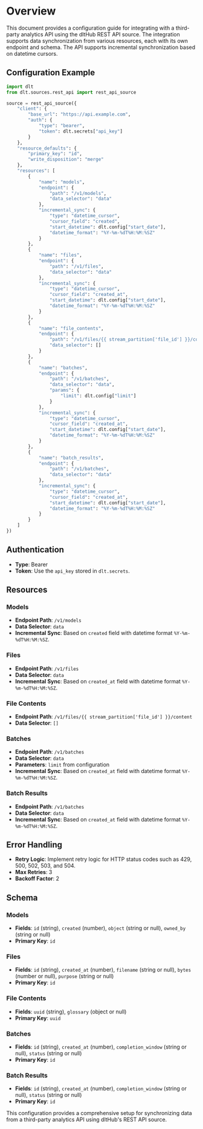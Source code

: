 # Overview

This document provides a configuration guide for integrating with a third-party analytics API using the dltHub REST API source. The integration supports data synchronization from various resources, each with its own endpoint and schema. The API supports incremental synchronization based on datetime cursors.

## Configuration Example

```python
import dlt
from dlt.sources.rest_api import rest_api_source

source = rest_api_source({
    "client": {
        "base_url": "https://api.example.com",
        "auth": {
            "type": "bearer",
            "token": dlt.secrets["api_key"]
        }
    },
    "resource_defaults": {
        "primary_key": "id",
        "write_disposition": "merge"
    },
    "resources": [
        {
            "name": "models",
            "endpoint": {
                "path": "/v1/models",
                "data_selector": "data"
            },
            "incremental_sync": {
                "type": "datetime_cursor",
                "cursor_field": "created",
                "start_datetime": dlt.config["start_date"],
                "datetime_format": "%Y-%m-%dT%H:%M:%SZ"
            }
        },
        {
            "name": "files",
            "endpoint": {
                "path": "/v1/files",
                "data_selector": "data"
            },
            "incremental_sync": {
                "type": "datetime_cursor",
                "cursor_field": "created_at",
                "start_datetime": dlt.config["start_date"],
                "datetime_format": "%Y-%m-%dT%H:%M:%SZ"
            }
        },
        {
            "name": "file_contents",
            "endpoint": {
                "path": "/v1/files/{{ stream_partition['file_id'] }}/content",
                "data_selector": []
            }
        },
        {
            "name": "batches",
            "endpoint": {
                "path": "/v1/batches",
                "data_selector": "data",
                "params": {
                    "limit": dlt.config["limit"]
                }
            },
            "incremental_sync": {
                "type": "datetime_cursor",
                "cursor_field": "created_at",
                "start_datetime": dlt.config["start_date"],
                "datetime_format": "%Y-%m-%dT%H:%M:%SZ"
            }
        },
        {
            "name": "batch_results",
            "endpoint": {
                "path": "/v1/batches",
                "data_selector": "data"
            },
            "incremental_sync": {
                "type": "datetime_cursor",
                "cursor_field": "created_at",
                "start_datetime": dlt.config["start_date"],
                "datetime_format": "%Y-%m-%dT%H:%M:%SZ"
            }
        }
    ]
})
```

## Authentication

- **Type**: Bearer
- **Token**: Use the `api_key` stored in `dlt.secrets`.

## Resources

### Models
- **Endpoint Path**: `/v1/models`
- **Data Selector**: `data`
- **Incremental Sync**: Based on `created` field with datetime format `%Y-%m-%dT%H:%M:%SZ`.

### Files
- **Endpoint Path**: `/v1/files`
- **Data Selector**: `data`
- **Incremental Sync**: Based on `created_at` field with datetime format `%Y-%m-%dT%H:%M:%SZ`.

### File Contents
- **Endpoint Path**: `/v1/files/{{ stream_partition['file_id'] }}/content`
- **Data Selector**: `[]`

### Batches
- **Endpoint Path**: `/v1/batches`
- **Data Selector**: `data`
- **Parameters**: `limit` from configuration
- **Incremental Sync**: Based on `created_at` field with datetime format `%Y-%m-%dT%H:%M:%SZ`.

### Batch Results
- **Endpoint Path**: `/v1/batches`
- **Data Selector**: `data`
- **Incremental Sync**: Based on `created_at` field with datetime format `%Y-%m-%dT%H:%M:%SZ`.

## Error Handling

- **Retry Logic**: Implement retry logic for HTTP status codes such as 429, 500, 502, 503, and 504.
- **Max Retries**: 3
- **Backoff Factor**: 2

## Schema

### Models
- **Fields**: `id` (string), `created` (number), `object` (string or null), `owned_by` (string or null)
- **Primary Key**: `id`

### Files
- **Fields**: `id` (string), `created_at` (number), `filename` (string or null), `bytes` (number or null), `purpose` (string or null)
- **Primary Key**: `id`

### File Contents
- **Fields**: `uuid` (string), `glossary` (object or null)
- **Primary Key**: `uuid`

### Batches
- **Fields**: `id` (string), `created_at` (number), `completion_window` (string or null), `status` (string or null)
- **Primary Key**: `id`

### Batch Results
- **Fields**: `id` (string), `created_at` (number), `completion_window` (string or null), `status` (string or null)
- **Primary Key**: `id`

This configuration provides a comprehensive setup for synchronizing data from a third-party analytics API using dltHub's REST API source.